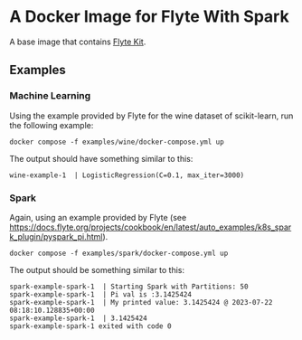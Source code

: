 # A Docker Image for Flyte With Spark

A base image that contains
[Flyte Kit](https://docs.flyte.org/en/latest/index.html).

## Examples

### Machine Learning

Using the example provided by Flyte for the wine dataset of scikit-learn,
run the following example:

```shell
docker compose -f examples/wine/docker-compose.yml up
```

The output should have something similar to this:

```
wine-example-1  | LogisticRegression(C=0.1, max_iter=3000)
```
### Spark

Again, using an example provided by Flyte
(see <https://docs.flyte.org/projects/cookbook/en/latest/auto_examples/k8s_spark_plugin/pyspark_pi.html>).

```shell
docker compose -f examples/spark/docker-compose.yml up
```

The output should be something similar to this:

```
spark-example-spark-1  | Starting Spark with Partitions: 50
spark-example-spark-1  | Pi val is :3.1425424
spark-example-spark-1  | My printed value: 3.1425424 @ 2023-07-22 08:18:10.128835+00:00
spark-example-spark-1  | 3.1425424
spark-example-spark-1 exited with code 0
```
